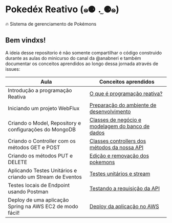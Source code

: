 # Pokedéx Reativo (๑⚈ ․̫ ⚈๑)
🔥 Sistema de gerenciamento de Pokémons

## Bem vindxs!
A ideia desse repositorio é não somente compartilhar o código construido durante as aulas do minicurso do canal da @anabneri e também documentar os conceitos aprendidos ao longo dessa jornada através de issues:

Aula   | Conceitos aprendidos
--------- | ------
Introdução a programação Reativa| [O que é programação reativa?](https://github.com/leticiacamposs2/pokedex-reativo/issues/1)
Iniciando um projeto WebFlux | [Preparação do ambiente de desenvolvimento](https://github.com/leticiacamposs2/pokedex-reativo/issues/2)
Criando o Model, Repository e configurações do MongoDB | [Classes de negócio e modelagem do banco de dados](https://github.com/leticiacamposs2/pokedex-reativo/issues/3)
Criando o Controller com os métodos GET e POST | [Classes controllers dos métodos da nossa API](https://github.com/leticiacamposs2/pokedex-reativo/issues/4)
Criando os métodos PUT e DELETE | [Edição e removação dos pokemons](https://github.com/leticiacamposs2/pokedex-reativo/issues/5)
Aplicando Testes Unitários e criando um Stream de Eventos | [Testes unitários e stream](https://github.com/leticiacamposs2/pokedex-reativo/issues/6)
Testes locais de Endpoint usando Postman | [Testando a requisição da API](https://github.com/leticiacamposs2/pokedex-reativo/issues/7)
Deploy de uma aplicação Spring na AWS EC2 de modo fácil! | [Deploy da aplicação no AWS](https://github.com/leticiacamposs2/pokedex-reativo/issues/8)

